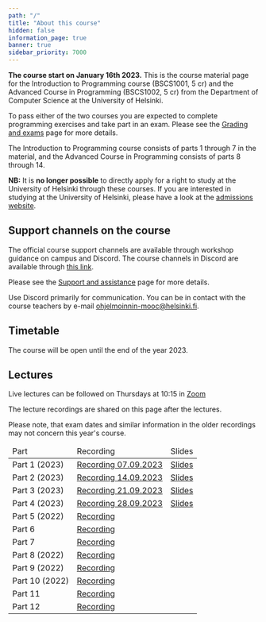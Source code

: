 ```yaml
---
path: "/"
title: "About this course"
hidden: false
information_page: true
banner: true
sidebar_priority: 7000
---
```


**The course start on January 16th 2023.**
This is the course material page for the Introduction to Programming course (BSCS1001, 5 cr) and the Advanced Course in Programming (BSCS1002, 5 cr) from the Department of Computer Science at the University of Helsinki.

To pass either of the two courses you are expected to complete programming exercises and take part in an exam. Please see the [Grading and exams](/grading-and-exams) page for more details.

The Introduction to Programming course consists of parts 1 through 7 in the material, and the Advanced Course in Programming consists of parts 8 through 14.

**NB:** It is **no longer possible** to directly apply for a right to study at the University of Helsinki through these courses. If you are interested in studying at the University of Helsinki, please have a look at the [admissions website](https://www.helsinki.fi/en/admissions-and-education).

## Support channels on the course

The official course support channels are available through workshop guidance on campus and Discord. The course channels in Discord are available through [this link](https://study.cs.helsinki.fi/discord/join/ohjelmoinnin_mooc).

Please see the [Support and assistance](/support-and-assistance) page for more details.

Use Discord primarily for communication. You can be in contact with the course teachers by e-mail ohjelmoinnin-mooc@helsinki.fi.

## Timetable

The course will be open until the end of the year 2023.

## Lectures

Live lectures can be followed on Thursdays at 10:15 in [Zoom](https://helsinki.zoom.us/j/67196324222?pwd=VGVKdlA5S1pFb1pOS3QzNnRGcVBBdz09)

The lecture recordings are shared on this page after the lectures.

Please note, that exam dates and similar information in the older recordings may not concern this year's course.

<table>
  <thead>
    <tr>
      <td>Part</td>
      <td>Recording</td>
      <td>Slides</td>
    </tr>
  </thead>
  <tbody>
    <tr>
      <td>Part 1 (2023)</td>
      <td><a href="https://youtu.be/0UrIgF5qKFM">Recording 07.09.2023</a></td>
      <td><a href="https://docs.google.com/presentation/d/1PIT9gEO5qFJQ6TS8fGs9j_qdeVlYc1sh5xy7VYOOCN8/edit?usp=sharing">Slides</a></td>
    </tr>
    <tr>
      <td>Part 2 (2023)</td>
      <td><a href="https://youtu.be/xjBP3awP-I8">Recording 14.09.2023</a></td>
      <td><a href="https://docs.google.com/presentation/d/1zKxONZbjNRkaULUW_T2geSq7RO003ipNvHR3ASPKPhc/edit?usp=sharing">Slides</a></td>
    </tr>
    <tr>
      <td>Part 3 (2023)</td>
      <td><a href="https://youtu.be/G0zdNWCm8h8">Recording 21.09.2023</a></td>
      <td><a href="https://docs.google.com/presentation/d/1OWiZt29hFynu_50B1FmzbzOYC7-z8iyx4mQ3TJTPjs0/edit?usp=sharing">Slides</a></td>
    </tr>
    <tr>
      <td>Part 4 (2023)</td>
      <td><a href="https://youtu.be/U7MFzDabDqg">Recording 28.09.2023</a></td>
      <td><a href="https://docs.google.com/presentation/d/1xm5bRqeMhFj2S-iDnDj2f0qzbJfXWjqQ2uX_ZAItWzo/edit?usp=sharing">Slides</a></td>
    </tr>
    <tr>
      <td>Part 5 (2022)</td>
      <td><a href="https://youtu.be/X-XTcZuMj_k">Recording</a></td>
    </tr>
    <tr>
      <td>Part 6</td>
      <td><a href="https://youtu.be/ePghbQDhOKU">Recording</a></td>
    </tr>
    <tr>
      <td>Part 7</td>
      <td><a href="https://youtu.be/yftLKzcNhh4">Recording</a></td>
    </tr>
    <tr>
      <td>Part 8 (2022)</td>
      <td><a href="https://youtu.be/IvaVCaNGNis">Recording</a></td>
    </tr>
    <tr>
      <td>Part 9 (2022)</td>
      <td><a href="https://youtu.be/r6vV5SXpmWs">Recording</a></td>
    </tr>
    <tr>
      <td>Part 10 (2022)</td>
      <td><a href="https://youtu.be/xD1Sh2vwbOI">Recording</a></td>
    </tr>
    <tr>
      <td>Part 11</td>
      <td><a href="https://youtu.be/vp18ipCMSag">Recording</a></td>
    </tr>
    <tr>
      <td>Part 12</td>
      <td><a href="https://youtu.be/eTAn4yu1xFQ">Recording</a></td>
    </tr>
  </tbody>
</table>
